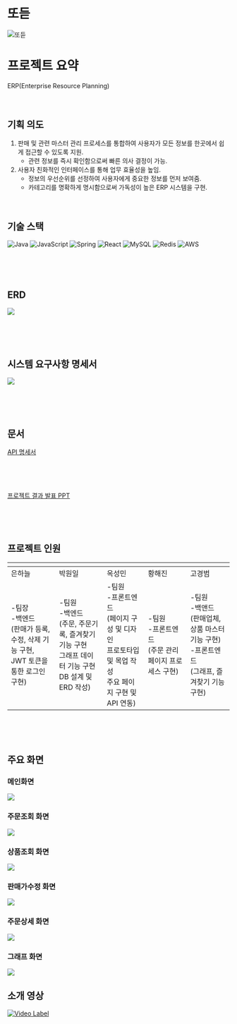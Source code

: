 # 또듣
![또듣](https://i.imgur.com/v70qQ4x.png)

# 프로젝트 요약

ERP(Enterprise Resource Planning) 
<br><br><br>
## 기획 의도

1. 판매 및 관련 마스터 관리 프로세스를 통합하여 사용자가 모든
정보를 한곳에서 쉽게 접근할 수 있도록 지원.
   -  관련 정보를 즉시 확인함으로써 빠른 의사 결정이 가능.
2. 사용자 친화적인 인터페이스를 통해 업무 효율성을 높임.
   - 정보의 우선순위를 선정하여 사용자에게 중요한 정보를 먼저 보여줌.
   - 카테고리를 명확하게 명시함으로써 가독성이 높은 ERP 시스템을 구현.
<br><br><br>

## 기술 스택
![Java](https://img.shields.io/badge/java-%23ED8B00.svg?style=for-the-badge&logo=openjdk&logoColor=white)
![JavaScript](https://img.shields.io/badge/javascript-%23323330.svg?style=for-the-badge&logo=javascript&logoColor=%23F7DF1E)
![Spring](https://img.shields.io/badge/spring-%236DB33F.svg?style=for-the-badge&logo=spring&logoColor=white)
![React](https://img.shields.io/badge/react-%2320232a.svg?style=for-the-badge&logo=react&logoColor=%2361DAFB)
![MySQL](https://img.shields.io/badge/mysql-4479A1.svg?style=for-the-badge&logo=mysql&logoColor=white)
![Redis](https://img.shields.io/badge/redis-%FF4438.svg?style=for-the-badge&logo=redis&logoColor=white")
![AWS](https://img.shields.io/badge/AWS-%23FF9900.svg?style=for-the-badge&logo=amazon-aws&logoColor=white)


<br><br><br>

## ERD
![](https://i.imgur.com/kKNdBOg.png)

<br><br><br>

## 시스템 요구사항 명세서
![](https://i.imgur.com/bpDui9W.png)


<br><br><br>


## 문서 
[API 명세서](https://docs.google.com/spreadsheets/d/1tndGE_PMH17_OWMTYuHo-EEsvb3XLKmq_bknP19tg48/edit?usp=sharing)

<br><br><br>

[프로젝트 결과 발표 PPT](https://file.notion.so/f/f/a24df21f-d442-4466-b3bd-f4ed6a7c2306/ba11a4e1-d4ae-4bed-9a20-51a6ebc862d3/%E1%84%91%E1%85%B3%E1%84%85%E1%85%A9%E1%84%8C%E1%85%A6%E1%86%A8%E1%84%90%E1%85%B3_%E1%84%80%E1%85%A7%E1%86%AF%E1%84%80%E1%85%AA_%E1%84%87%E1%85%A1%E1%86%AF%E1%84%91%E1%85%AD_PPT_(%E1%84%89%E1%85%B0%E1%84%8B%E1%85%A5%E1%84%83%E1%85%B3%E1%84%8B%E1%85%AF%E1%86%AB_A-_EVision)_.pdf?table=block&id=10d4c00b-26c1-8004-9ae1-ebe5094b519c&spaceId=a24df21f-d442-4466-b3bd-f4ed6a7c2306&expirationTimestamp=1727481600000&signature=-gFThbmujf-k5F7k2V77U6E4OUhDzh6I6zsQBzT9oJY&downloadName=%E1%84%91%E1%85%B3%E1%84%85%E1%85%A9%E1%84%8C%E1%85%A6%E1%86%A8%E1%84%90%E1%85%B3+%E1%84%80%E1%85%A7%E1%86%AF%E1%84%80%E1%85%AA+%E1%84%87%E1%85%A1%E1%86%AF%E1%84%91%E1%85%AD+PPT+%28%E1%84%89%E1%85%B0%E1%84%8B%E1%85%A5%E1%84%83%E1%85%B3%E1%84%8B%E1%85%AF%E1%86%AB+A-+EVision%29_.pdf)

<br><br><br>

## 프로젝트 인원

|![]()|![]()|![]()|![]()|![]()|
|------|---|---|---|---|
|은하늘|박원일|옥성민|황해진|고경범|
|-팀장<br>-백엔드<br>(판매가 등록, 수정, 삭제 기능 구현, <br> JWT 토큰을 통한 로그인 구현)|-팀원<br>-백엔드<br>(주문, 주문기록, 즐겨찾기 기능 구현 <br>그래프 데이터 기능 구현<br>DB 설계 및 ERD 작성)|-팀원<br>-프론트엔드<br>(페이지 구성 및 디자인 <br>프로토타입 및 목업 작성<br>주요 페이지 구현 및 API 연동)|-팀원<br>-프론트엔드<br>(주문 관리 페이지 프로세스 구현)|-팀원<br>-백앤드<br>(판매업체, 상품 마스터 기능 구현)<br>-프론트엔드<br>(그래프, 즐겨찾기 기능 구현)|

<br><br><br>
## 주요 화면

### 메인화면
![](https://i.imgur.com/wY869cW.png)

### 주문조회 화면
![](https://i.imgur.com/uK2eT5s.png)

### 상품조회 화면
![](https://i.imgur.com/v6Zs413.png)

### 판매가수정 화면
![](https://i.imgur.com/wjqe3fW.png)

### 주문상세 화면
![](https://i.imgur.com/jvcMhPs.png)

### 그래프 화면
![](https://i.imgur.com/0RqZYCG.png)

## 소개 영상
[![Video Label](http://img.youtube.com/vi/pqt3X3QOiUk/0.jpg)](https://youtu.be/pqt3X3QOiUk)
